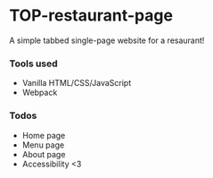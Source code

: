 # TOP-restaurant-page

A simple tabbed single-page website for a resaurant!

### Tools used

- Vanilla HTML/CSS/JavaScript
- Webpack

### Todos

- Home page
- Menu page
- About page
- Accessibility <3